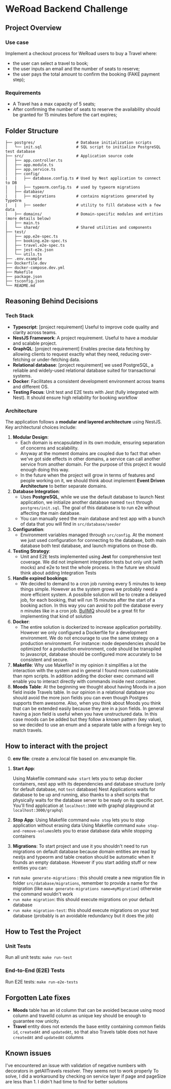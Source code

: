 # WeRoad Backend Challenge

## Project Overview

### Use case
Implement a checkout process for WeRoad users to buy a Travel where:
- the user can select a travel to book;
- the user inputs an email and the number of seats to reserve;
- the user pays the total amount to confirm the booking (FAKE payment step);

### Requirements
- A Travel has a max capacity of 5 seats;
- After confirming the number of seats to reserve the availability should be granted for 15 minutes before the cart expires;


## Folder Structure
```
├── postgres/                  # Database initialization scripts
│   └── init.sql               # SQL script to initialize PostgreSQL test database
├── src/                       # Application source code
│   ├── app.controller.ts      
│   ├── app.module.ts          
│   ├── app.service.ts         
│   ├── config/ 
|	|	├── database.config.ts # Used by Nest application to connect to DB
|	|	├── typeorm.config.ts  # used by typeorm migrations                 
│   ├── database/              
|	|	├── migrations		   # contains migrations generated by TypeOrm
|	|	├── seeder			   # utility to fill database with a few data
│   ├── domains/               # Domain-specific modules and entities (more details below)
│   ├── main.ts                
│   └── shared/                # Shared utilities and components
├── test/                      
│   ├── app.e2e-spec.ts        
│   ├── booking.e2e-spec.ts    
│   ├── travel.e2e-spec.ts     
│   ├── jest-e2e.json          
│   └── utils.ts               
├── .env.example               
├── Dockerfile.dev              
├── docker-compose.dev.yml      
├── Makefile                   
├── package.json               
├── tsconfig.json              
└── README.md
```


## Reasoning Behind Decisions

### Tech Stack
- **Typescript**: [project requirement] Useful to improve code quality and clarity across teams.
- **NestJS Framework**: A project requirement. Useful to have a modular and scalable project.
- **GraphQL**: [project requirement] Enables precise data fetching by allowing clients to request exactly what they need, reducing over-fetching or under-fetching data.
-  **Relational database**: [project requirement] we used PostgreSQL, a reliable and widely-used relational database suited for transactional systems.
-   **Docker**: Facilitates a consistent development environment across teams and different OS. 
-   **Testing Focus**: Unit test and E2E tests with Jest (fully integrated with Nest). It should ensure high reliability for booking workflow

### Architecture
The application follows a  **modular and layered architecture**  using NestJS. Key architectural choices include:
1.  **Modular Design**: 
	- Each domain is encapsulated in its own module, ensuring separation of concerns and scalability. 
	- Anyway at the moment domains are coupled due to fact that when we've got side effects in other domains, a service can call another service from another domain. For the purpose of this project it would enough doing this way. 
	- In the future when the project will grow in terms of features and people working on it, we should think about implement **Event Driven Architecture** to better separate domains.
2.  **Database Integration**:
    -   Uses  **PostgreSQL**, while we use the default database to launch Nest application, we initialize another database named  `test`  through  `postgres/init.sql`. The goal of this database is to run e2e without affecting the main database. 
    -   You can manually seed the main database and test app with a bunch of data that you will find in  `src/database/seeder` 
3.  **Configuration**:
    -   Environment variables managed through  `src/config`. At the moment we just used configuration for connecting to the database, both main database both test database, and launch migrations on those db.
4.  **Testing Strategy**:
    -   Unit and E2E tests implemented using  **Jest**  for comprehensive test coverage. We did not implement integration tests but only unit (with mocks) and e2e to test the whole process. In the future we should think about adding Integration Tests
5. **Handle expired bookings**:
	-	We decided to demand to a cron job running every 5 minutes to keep things simple. However as the system grows we probably need a more efficient system. A possibile solution will be to create a delayed job, for each booking, that will run 15 minutes after the start of a booking action. In this way you can avoid to poll the database every n minutes like in a cron job. [BullMQ](https://docs.bullmq.io/) should be a great fit for implementing that kind of solution
6. **Docker**: 
	- The entire solution is dockerized to increase application portability. However we only configured a Dockerfile for a development environment. We do not encourage to use the same strategy on a production environment. For instance: node dependencies should be optimized for a production environment, code should be transpiled to javascript, database should be configured more accurately to be consistent and secure.
7. **Makefile**:
Why use Makefile? in my opinion it simplifies a lot the interaction with the system and in general I found more customizable than npm scripts. In addition adding the docker exec command will enable you to interact directly with commands inside nest container.
8. **Moods Table**:
At the beginning we thought about having Moods in a json field inside Travels table. In our opinion in a relational database you should avoid the more json fields you can even though Postgres supports them awesome. Also, when you think about Moods you think that can be extended easily because they are in a json fields. In general having a json field is useful when you have unstructured data. In this case moods can be added but they follow a known pattern (key value), so we decided to use an enum and a separate table with a foreign key to match travels.

## How to interact with the project
0.  **env file**:
   create a .env.local file based on .env.example file.
1.  **Start App**:
   
    Using Makefile command `make start` lets you to setup docker containers, nest app with its dependencies and database structure (only for default database, not `test` database)
Nest Applications waits for database to be up and running, also thanks to a shell scripts that physically waits for the database server to be ready on its specific port.
You'll find application at `localhost:3000` with graphql playground at `localhost:3000/graphql`
    
2.  **Stop App**: 
Using Makefile command `make stop` lets you to stop application without erasing data
Using Makefile command `make stop-and-remove-volumes`lets you to erase database data while stopping containers

3. **Migrations**:
To start project and use it you shouldn't need to run migrations on default database because domain entities are read by nestjs and typeorm and table creation should be automatic when it founds an empty database.
However if you start adding stuff or new entities you can:
- run `make generate-migrations` : this should create a new migration file in folder `src/database/migrations`, remember to provide a name for the migration (like `make generate-migrations name=myMigration`) otherwise the command wouldn't work
- `run make migration`: this should execute migrations on your default database
- `run make migration-test`: this should execute migrations on your test database (probably is an avoidable redundancy but it does the job)


## How to Test the Project

### Unit Tests

Run all unit tests: `make run-test` 

### End-to-End (E2E) Tests

Run E2E tests: `make run-e2e-tests` 

## Forgotten Late fixes
- **Moods** table has an id column that can be avoided because using mood column and travelId column as unique key should be enough to guarantee row unicity.
- **Travel** entity does not extends the base entity containing common fields `id`, `createdAt` and `updatedAt`, so that also Travels table does not have `createdAt` and `updatedAt` columns

## Known issues
I've encountered an issue with validation of negative numbers with decorators in getAllTravels resolver. They seems not to work properly To solve, I did a workaround by checking on service layer if page and pageSize are less than 1. I didn't had time to find for better solutions

